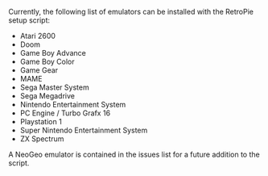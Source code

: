 Currently, the following list of emulators can be installed with the RetroPie setup script:

* Atari 2600
* Doom
* Game Boy Advance
* Game Boy Color
* Game Gear
* MAME
* Sega Master System
* Sega Megadrive
* Nintendo Entertainment System
* PC Engine / Turbo Grafx 16
* Playstation 1
* Super Nintendo Entertainment System
* ZX Spectrum

A NeoGeo emulator is contained in the issues list for a future addition to the script.
